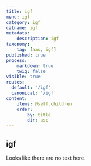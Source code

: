 ```yaml
---
title: igf
menu: igf
category: igf
catname: igf
metadata:
    description: igf
taxonomy:
    tag: [aas, igf]
published: true
process:
    markdown: true
    twig: false
visible: true
routes:
  default: '/igf'
  canonical: '/igf'
content:
    items: @self.children
    order:
        by: title
        dir: asc
---
```

## igf
Looks like there are no text here.
